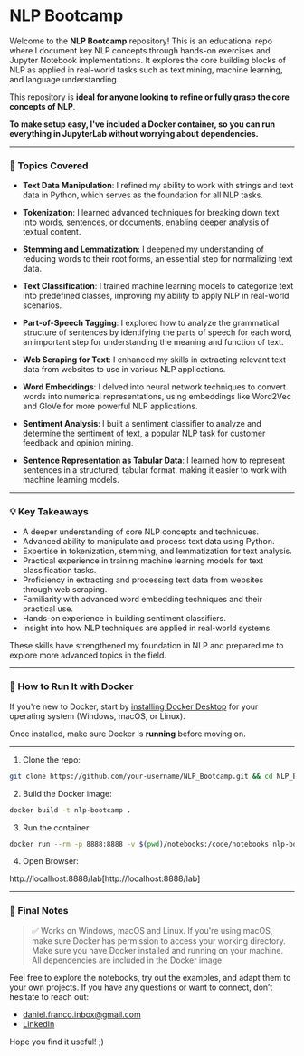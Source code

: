 # NLP Bootcamp

Welcome to the **NLP Bootcamp** repository! This is an educational repo where I document key NLP concepts through hands-on exercises and Jupyter Notebook implementations. It explores the core building blocks of NLP as applied in real-world tasks such as text mining, machine learning, and language understanding.

This repository is **ideal for anyone looking to refine or fully grasp the core concepts of NLP**.

**To make setup easy, I've included a Docker container, so you can run everything in JupyterLab without worrying about dependencies.**

---

### 📘 Topics Covered

- **Text Data Manipulation**: I refined my ability to work with strings and text data in Python, which serves as the foundation for all NLP tasks.
  
- **Tokenization**: I learned advanced techniques for breaking down text into words, sentences, or documents, enabling deeper analysis of textual content.

- **Stemming and Lemmatization**: I deepened my understanding of reducing words to their root forms, an essential step for normalizing text data.

- **Text Classification**: I trained machine learning models to categorize text into predefined classes, improving my ability to apply NLP in real-world scenarios.

- **Part-of-Speech Tagging**: I explored how to analyze the grammatical structure of sentences by identifying the parts of speech for each word, an important step for understanding the meaning and function of text.

- **Web Scraping for Text**: I enhanced my skills in extracting relevant text data from websites to use in various NLP applications.

- **Word Embeddings**: I delved into neural network techniques to convert words into numerical representations, using embeddings like Word2Vec and GloVe for more powerful NLP applications.

- **Sentiment Analysis**: I built a sentiment classifier to analyze and determine the sentiment of text, a popular NLP task for customer feedback and opinion mining.

- **Sentence Representation as Tabular Data**: I learned how to represent sentences in a structured, tabular format, making it easier to work with machine learning models.

---

### 💡 Key Takeaways

- A deeper understanding of core NLP concepts and techniques.
- Advanced ability to manipulate and process text data using Python.
- Expertise in tokenization, stemming, and lemmatization for text analysis.
- Practical experience in training machine learning models for text classification tasks.
- Proficiency in extracting and processing text data from websites through web scraping.
- Familiarity with advanced word embedding techniques and their practical use.
- Hands-on experience in building sentiment classifiers.
- Insight into how NLP techniques are applied in real-world systems.

These skills have strengthened my foundation in NLP and prepared me to explore more advanced topics in the field.

---

### 🐳 How to Run It with Docker

If you're new to Docker, start by [installing Docker Desktop](https://www.docker.com/products/docker-desktop/) for your operating system (Windows, macOS, or Linux).

Once installed, make sure Docker is **running** before moving on.

---

1. Clone the repo:

```bash
git clone https://github.com/your-username/NLP_Bootcamp.git && cd NLP_Bootcamp
```

2. Build the Docker image:

```bash
docker build -t nlp-bootcamp .
```

3. Run the container:
```bash 
docker run --rm -p 8888:8888 -v $(pwd)/notebooks:/code/notebooks nlp-bootcamp
```

4. Open Browser: 

http://localhost:8888/lab[http://localhost:8888/lab]

---

### 👋 Final Notes

> ✅ Works on Windows, macOS and Linux. If you're using macOS, make sure Docker has permission to access your working directory.
> Make sure you have Docker installed and running on your machine. All dependencies are included in the Docker image.

Feel free to explore the notebooks, try out the examples, and adapt them to your own projects. 
If you have any questions or want to connect, don’t hesitate to reach out:

-  [daniel.franco.inbox@gmail.com](mailto:daniel.franco.inbox@gmail.com)  
-  [LinkedIn](https://www.linkedin.com/in/daniel-abrantes-franco/)

Hope you find it useful! ;)